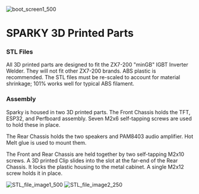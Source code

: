 ![boot_screen1_500](https://user-images.githubusercontent.com/10354989/67133271-e46eeb00-f1c0-11e9-92cb-bf2c53ea3150.jpg)
# SPARKY 3D Printed Parts

### STL Files
All 3D printed parts are designed to fit the ZX7-200 "minGB" IGBT Inverter Welder. They will not fit other ZX7-200 brands.
ABS plastic is recommended. The STL files must be re-scaled to account for material shrinkage; 101% works well for typical ABS filament.

### Assembly
Sparky is housed in two 3D printed parts. The Front Chassis holds the TFT, ESP32, and Perfboard assembly. 
Seven M2x6 self-tapping screws are used to hold these in place.

The Rear Chassis holds the two speakers and PAM8403 audio amplifier. Hot Melt glue is used to mount them.

The Front and Rear Chassis are held together by two self-tapping M2x10 screws. 
A 3D printed Clip slides into the slot at the far-end of the Rear Chassis. 
It locks the plastic housing to the metal cabinet. A single M2x12 screw holds it in place. 

![STL_file_image1_500](https://user-images.githubusercontent.com/10354989/67136585-14c48280-f1dd-11e9-822e-0320249031e0.jpg)
![STL_file_image2_250](https://user-images.githubusercontent.com/10354989/67136587-168e4600-f1dd-11e9-9c5f-434dcca10c0d.jpg)
